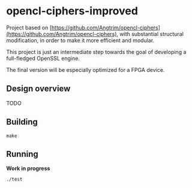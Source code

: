 # opencl-ciphers-improved

Project based on [https://github.com/Angtrim/opencl-ciphers](https://github.com/Angtrim/opencl-ciphers),
with substantial structural modification, in order to make it more efficient and modular.

This project is just an intermediate step towards the goal of developing a full-fledged
OpenSSL engine.

The final version will be especially optimized for a FPGA device.


## Design overview

TODO

## Building

    make

## Running

**Work in progress**

    ./test
